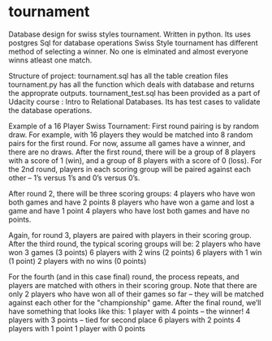 # tournament
Database design for swiss styles tournament. Written in python. Its uses postgres Sql for database operations
Swiss Style tournament has different method of selecting a winner. No one is elminated and almost everyone winns atleast one match.

Structure of project:
    tournament.sql has all the table creation files
    tournament.py has all the function which deals with database and returns the approprate outputs. 
    tournament_test.sql has been provided as a part of Udacity course : Intro to Relational Databases. Its has test cases to     	 validate the database operations.

Example of a 16 Player Swiss Tournament:
First round pairing is by random draw. For example, with 16 players they would be matched into 8 random pairs for the first round. 
For now, assume all games have a winner, and there are no draws.
After the first round, 
there will be a group of 8 players with a score of 1 (win), 
and a group of 8 players with a score of 0 (loss). 
For the 2nd round, players in each scoring group will be paired against each other – 1’s versus 1’s and 0’s versus 0’s.

After round 2, there will be three scoring groups:
4 players who have won both games and have 2 points
8 players who have won a game and lost a game and have 1 point
4 players who have lost both games and have no points.

Again, for round 3, players are paired with players in their scoring group. After the third round, 
the typical scoring groups will be:
2 players who have won 3 games (3 points)
6 players with 2 wins (2 points)
6 players with 1 win (1 point)
2 players with no wins (0 points)

For the fourth (and in this case final) round, the process repeats, and players are matched with others in their scoring group. 
Note that there are only 2 players who have won all of their games so far – 
they will be matched against each other for the "championship" game.
After the final round, we’ll have something that looks like this:
1 player with 4 points – the winner!
4 players with 3 points – tied for second place
6 players with 2 points
4 players with 1 point
1 player with 0 points 

